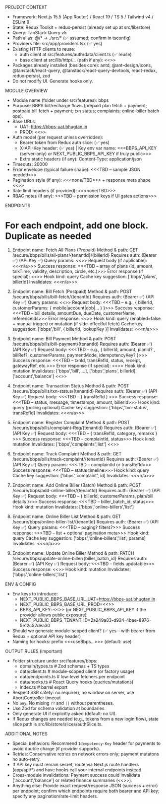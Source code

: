 PROJECT CONTEXT
- Framework: Next.js 15.5 (App Router) / React 19 / TS 5 / Tailwind v4 / ESLint 9
- State: Redux Toolkit + redux-persist (already set up at src/lib/store)
- Query: TanStack Query v5
- Path alias: @/* → ./src/*  (✅ assumed; confirm in tsconfig)
- Providers file: src/app/providers.tsx (✅ yes)
- Existing HTTP clients to reuse: 
  - auth client at src/features/auth/data/client.ts (✅ reuse)
  - base client at src/lib/http/... (path if any): <<<none>>>
- Packages already installed (besides core): antd, @ant-design/icons, @tanstack/react-query, @tanstack/react-query-devtools, react-redux, redux-persist, zod
- Do not modify UI. Generate hooks only.

MODULE OVERVIEW
- Module name (folder under src/features): bbps
- Purpose: BBPS bill/recharge flows (prepaid plan fetch + payment; postpaid bill fetch + payment; txn status; complaints; online-biller batch ops).
- Base URLs:
  - UAT: https://bbps-uat.bhugtan.in
  - PROD: <<<TBD>>> 
- Auth model (per request unless overridden):
  - Bearer token from Redux auth slice: (✅ yes)
  - X-API-Key header: (✅ yes) | Key env var name: <<<BBPS_API_KEY (server-only) or NEXT_PUBLIC_BBPS_API_KEY if truly public>>>
  - Extra static headers (if any): Content-Type: application/json
- Timeouts: 20000
- Error envelope (typical failure shape): <<<TBD – sample JSON needed>>>
- Pagination style (if any): <<<none/TBD>>> + response meta shape <<<TBD>>>
- Rate limit headers (if provided): <<<none/TBD>>>
- RBAC notes (if any): <<<TBD – permission keys if UI gates actions>>>

ENDPOINTS
# For each endpoint, add one block. Duplicate as needed #

1) Endpoint name: Fetch All Plans (Prepaid)
   Method & path: GET /secure/bbps/bills/all-plans/{tenantId}/{billerId}
   Requires auth: (Bearer ✅) (API Key ✅)
   Query params: <<<none>>>
   Request body (if applicable): <<<n/a>>>
   Success response: <<<TBD – array of plans (id, amount, talkTime, validity, description, circle, etc.)>>>
   Error response (if special): <<<TBD>>>
   Hook kind: query
   Cache key suggestion: ['bbps','plans', billerId]
   Invalidates: <<<n/a>>>

2) Endpoint name: Bill Fetch (Postpaid)
   Method & path: POST /secure/bbps/bills/bill-fetch/{tenantId}
   Requires auth: (Bearer ✅) (API Key ✅)
   Query params: <<<none>>>
   Request body: <<<TBD – e.g., { billerId, customerParams: { mobile|account|dob|... } }>>>
   Success response: <<<TBD – bill details, amountDue, dueDate, customerName, referenceIds>>>
   Error response: <<<TBD>>>
   Hook kind: query (enabled=false + manual trigger) or mutation (if side-effectful fetch)
   Cache key suggestion: ['bbps','bill', { billerId, lookupKey }]
   Invalidates: <<<n/a>>>

3) Endpoint name: Bill Payment
   Method & path: POST /secure/bbps/bills/bill-payment/{tenantId}
   Requires auth: (Bearer ✅) (API Key ✅)
   Request body: <<<TBD – e.g., { billerId, amount, planId? , billRef?, customerParams, paymentMode, idempotencyKey? }>>>
   Success response: <<<TBD – txnId, transRefId, status, receipt, gatewayRef, etc.>>>
   Error response (if special): <<<TBD>>>
   Hook kind: mutation
   Invalidates: ['bbps','bill', ...], ['bbps','plans', billerId], ['account','balance'] <<<adjust if needed>>>

4) Endpoint name: Transaction Status
   Method & path: POST /secure/bbps/bills/txn-status/{tenantId}
   Requires auth: (Bearer ✅) (API Key ✅)
   Request body: <<<TBD – { transRefId } >>>
   Success response: <<<TBD – status, message, timestamps, amount, billerId>>>
   Hook kind: query (polling optional)
   Cache key suggestion: ['bbps','txn-status', transRefId]
   Invalidates: <<<n/a>>>

5) Endpoint name: Register Complaint
   Method & path: POST /secure/bbps/bills/complaint-Reg/{tenantId}
   Requires auth: (Bearer ✅) (API Key ✅)
   Request body: <<<TBD – { transRefId, category, remarks } >>>
   Success response: <<<TBD – complaintId, status>>>
   Hook kind: mutation
   Invalidates: ['bbps','complaints','list'] <<<if listing exists>>>

6) Endpoint name: Track Complaint
   Method & path: GET /secure/bbps/bills/track-complaint/{tenantId}
   Requires auth: (Bearer ✅) (API Key ✅)
   Query params: <<<TBD – complaintId or transRefId>>>
   Success response: <<<TBD – status timeline>>>
   Hook kind: query
   Cache key suggestion: ['bbps','complaint', id]
   Invalidates: <<<n/a>>>

7) Endpoint name: Add Online Biller (Batch)
   Method & path: POST /secure/bbps/add-online-biller/{tenantId}
   Requires auth: (Bearer ✅) (API Key ✅)
   Request body: <<<TBD – { billerId, customerParams, plan/bill details }>>>
   Success response: <<<TBD – biller_batch_id, status>>>
   Hook kind: mutation
   Invalidates: ['bbps','online-billers','list']

8) Endpoint name: Online Biller List
   Method & path: GET /secure/bbps/online-biller-list/{tenantId}
   Requires auth: (Bearer ✅) (API Key ✅)
   Query params: <<<TBD – paging? filters?>>>
   Success response: <<<TBD – list + optional pagination meta>>>
   Hook kind: query
   Cache key suggestion: ['bbps','online-billers','list', params]
   Invalidates: <<<n/a>>>

9) Endpoint name: Update Online Biller
   Method & path: PATCH /secure/bbps/update-online-biller/{biller_batch_id}
   Requires auth: (Bearer ✅) (API Key ✅)
   Request body: <<<TBD – fields updatable>>>
   Success response: <<<TBD>>>
   Hook kind: mutation
   Invalidates: ['bbps','online-billers','list']

ENV & CONFIG
- Env keys to introduce:
  - NEXT_PUBLIC_BBPS_BASE_URL_UAT=https://bbps-uat.bhugtan.in
  - NEXT_PUBLIC_BBPS_BASE_URL_PROD=<<<TBD>>>
  - BBPS_API_KEY=<<<secure server-only>>>   (or NEXT_PUBLIC_BBPS_API_KEY if the provider allows public exposure)
  - NEXT_PUBLIC_BBPS_TENANT_ID=2a249a83-d924-4bae-8976-5e12c52dea30
- Should we generate module-scoped client? (✅ yes – with bearer from Redux + optional API key header)
- Naming for hooks: prefix <<<useBbps...>>> (default: use<Module><Action>)

OUTPUT RULES (important)
- Folder structure under src/features/bbps:
  - domain/types.ts           # Zod schemas + TS types
  - data/client.ts            # module-scoped client (or factory usage)
  - data/endpoints.ts         # low-level fetchers per endpoint
  - data/hooks.ts             # React Query hooks (queries/mutations)
  - index.ts                  # barrel export
- Respect SSR safety: no require(), no window on server, use AbortController timeout
- No `any`. No mixing `??` and `||` without parentheses.
- Use Zod for schema validation at boundaries.
- Only generate UI if explicitly asked (default: no UI).
- If Redux changes are needed (e.g., tokens from a new login flow), state slice path is src/lib/store/slices/authSlice.ts.

ADDITIONAL NOTES
- Special behaviors: Recommend `Idempotency-Key` header for payments to avoid double charge (if provider supports).
- Retries: Conservative retries on network errors only; payment mutatons no auto-retry.
- If API key must remain secret, route via Next.js route handlers (app/api/*) and have hooks call your internal endpoints instead.
- Cross-module invalidations: Payment success could invalidate ['account','balance'] or related finance summaries (<<<TBD>>>).
- Anything else: Provide exact request/response JSON (success + error) per endpoint; confirm which endpoints require both bearer and API key; specify any pagination/rate-limit headers.
